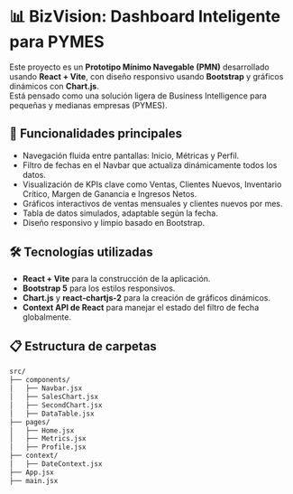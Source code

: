 # 📊 BizVision: Dashboard Inteligente para PYMES

Este proyecto es un **Prototipo Mínimo Navegable (PMN)** desarrollado usando **React + Vite**, con diseño responsivo usando **Bootstrap** y gráficos dinámicos con **Chart.js**.  
Está pensado como una solución ligera de Business Intelligence para pequeñas y medianas empresas (PYMES).

## 🚀 Funcionalidades principales

- Navegación fluida entre pantallas: Inicio, Métricas y Perfil.
- Filtro de fechas en el Navbar que actualiza dinámicamente todos los datos.
- Visualización de KPIs clave como Ventas, Clientes Nuevos, Inventario Crítico, Margen de Ganancia e Ingresos Netos.
- Gráficos interactivos de ventas mensuales y clientes nuevos por mes.
- Tabla de datos simulados, adaptable según la fecha.
- Diseño responsivo y limpio basado en Bootstrap.

## 🛠️ Tecnologías utilizadas

- **React + Vite** para la construcción de la aplicación.
- **Bootstrap 5** para los estilos responsivos.
- **Chart.js** y **react-chartjs-2** para la creación de gráficos dinámicos.
- **Context API de React** para manejar el estado del filtro de fecha globalmente.

## 📋 Estructura de carpetas

```bash
src/
├── components/
│   ├── Navbar.jsx
│   ├── SalesChart.jsx
│   ├── SecondChart.jsx
│   ├── DataTable.jsx
├── pages/
│   ├── Home.jsx
│   ├── Metrics.jsx
│   ├── Profile.jsx
├── context/
│   ├── DateContext.jsx
├── App.jsx
├── main.jsx
